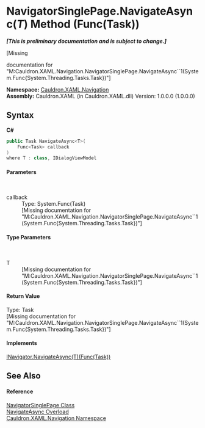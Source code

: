 # NavigatorSinglePage.NavigateAsync(*T*) Method (Func(Task))
 _**\[This is preliminary documentation and is subject to change.\]**_

\[Missing <summary> documentation for "M:Cauldron.XAML.Navigation.NavigatorSinglePage.NavigateAsync``1(System.Func{System.Threading.Tasks.Task})"\]

**Namespace:**&nbsp;<a href="N_Cauldron_XAML_Navigation">Cauldron.XAML.Navigation</a><br />**Assembly:**&nbsp;Cauldron.XAML (in Cauldron.XAML.dll) Version: 1.0.0.0 (1.0.0.0)

## Syntax

**C#**<br />
``` C#
public Task NavigateAsync<T>(
	Func<Task> callback
)
where T : class, IDialogViewModel

```


#### Parameters
&nbsp;<dl><dt>callback</dt><dd>Type: System.Func(Task)<br />\[Missing <param name="callback"/> documentation for "M:Cauldron.XAML.Navigation.NavigatorSinglePage.NavigateAsync``1(System.Func{System.Threading.Tasks.Task})"\]</dd></dl>

#### Type Parameters
&nbsp;<dl><dt>T</dt><dd>\[Missing <typeparam name="T"/> documentation for "M:Cauldron.XAML.Navigation.NavigatorSinglePage.NavigateAsync``1(System.Func{System.Threading.Tasks.Task})"\]</dd></dl>

#### Return Value
Type: Task<br />\[Missing <returns> documentation for "M:Cauldron.XAML.Navigation.NavigatorSinglePage.NavigateAsync``1(System.Func{System.Threading.Tasks.Task})"\]

#### Implements
<a href="M_Cauldron_XAML_Navigation_INavigator_NavigateAsync__1_1">INavigator.NavigateAsync(T)(Func(Task))</a><br />

## See Also


#### Reference
<a href="T_Cauldron_XAML_Navigation_NavigatorSinglePage">NavigatorSinglePage Class</a><br /><a href="Overload_Cauldron_XAML_Navigation_NavigatorSinglePage_NavigateAsync">NavigateAsync Overload</a><br /><a href="N_Cauldron_XAML_Navigation">Cauldron.XAML.Navigation Namespace</a><br />